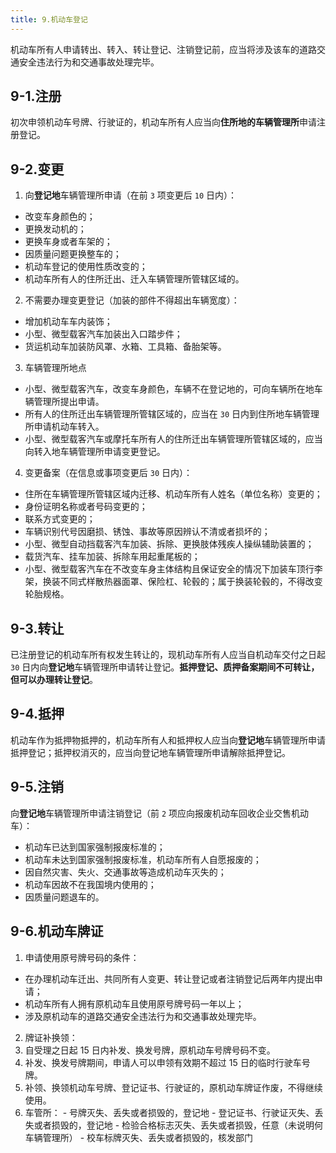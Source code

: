 ```yaml
---
title: 9.机动车登记
---
```


机动车所有人申请转出、转入、转让登记、注销登记前，应当将涉及该车的道路交通安全违法行为和交通事故处理完毕。

## 9-1.注册

初次申领机动车号牌、行驶证的，机动车所有人应当向**住所地的车辆管理所**申请注册登记。

## 9-2.变更

1. 向**登记地**车辆管理所申请（在前 `3` 项变更后 `10` 日内）：
  - 改变车身颜色的；
  - 更换发动机的；
  - 更换车身或者车架的；
  - 因质量问题更换整车的；
  - 机动车登记的使用性质改变的；
  - 机动车所有人的住所迁出、迁入车辆管理所管辖区域的。

2. 不需要办理变更登记（加装的部件不得超出车辆宽度）：
  - 增加机动车车内装饰；
  - 小型、微型载客汽车加装出入口踏步件；
  - 货运机动车加装防风罩、水箱、工具箱、备胎架等。

3. 车辆管理所地点
  - 小型、微型载客汽车，改变车身颜色，车辆不在登记地的，可向车辆所在地车辆管理所提出申请。
  - 所有人的住所迁出车辆管理所管辖区域的，应当在 `30` 日内到住所地车辆管理所申请机动车转入。
  - 小型、微型载客汽车或摩托车所有人的住所迁出车辆管理所管辖区域的，应当向转入地车辆管理所申请变更登记。

4. 变更备案（在信息或事项变更后 `30` 日内）：
  - 住所在车辆管理所管辖区域内迁移、机动车所有人姓名（单位名称）变更的；
  - 身份证明名称或者号码变更的；
  - 联系方式变更的；
  - 车辆识别代号因磨损、锈蚀、事故等原因辨认不清或者损坏的；
  - 小型、微型自动挡载客汽车加装、拆除、更换肢体残疾人操纵辅助装置的；
  - 载货汽车、挂车加装、拆除车用起重尾板的；
  - 小型、微型载客汽车在不改变车身主体结构且保证安全的情况下加装车顶行李架，换装不同式样散热器面罩、保险杠、轮毂的；属于换装轮毂的，不得改变轮胎规格。

## 9-3.转让

已注册登记的机动车所有权发生转让的，现机动车所有人应当自机动车交付之日起 `30` 日内向**登记地**车辆管理所申请转让登记。**抵押登记、质押备案期间不可转让，但可以办理转让登记**。

## 9-4.抵押

机动车作为抵押物抵押的，机动车所有人和抵押权人应当向**登记地**车辆管理所申请抵押登记；抵押权消灭的，应当向登记地车辆管理所申请解除抵押登记。

## 9-5.注销

向**登记地**车辆管理所申请注销登记（前 `2` 项应向报废机动车回收企业交售机动车）：
  - 机动车已达到国家强制报废标准的；
  - 机动车未达到国家强制报废标准，机动车所有人自愿报废的；
  - 因自然灾害、失火、交通事故等造成机动车灭失的；
  - 机动车因故不在我国境内使用的；
  - 因质量问题退车的。

## 9-6.机动车牌证

1. 申请使用原号牌号码的条件：
  - 在办理机动车迁出、共同所有人变更、转让登记或者注销登记后两年内提出申请；
  - 机动车所有人拥有原机动车且使用原号牌号码一年以上；
  - 涉及原机动车的道路交通安全违法行为和交通事故处理完毕。

2. 牌证补换领：
  1. 自受理之日起 15 日内补发、换发号牌，原机动车号牌号码不变。
  2. 补发、换发号牌期间，申请人可以申领有效期不超过 15 日的临时行驶车号牌。
  3. 补领、换领机动车号牌、登记证书、行驶证的，原机动车牌证作废，不得继续使用。
  4. 车管所：
    - 号牌灭失、丢失或者损毁的，登记地
    - 登记证书、行驶证灭失、丢失或者损毁的，登记地
    - 检验合格标志灭失、丢失或者损毁，任意（未说明何车辆管理所）
    - 校车标牌灭失、丢失或者损毁的，核发部门
